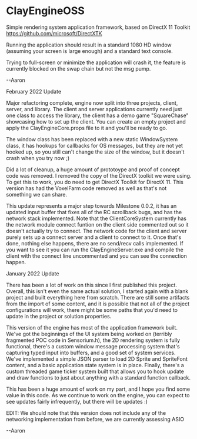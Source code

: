 # ClayEngineOSS

Simple rendering system application framework, based on DirectX 11 Toolkit https://github.com/microsoft/DirectXTK

Running the application should result in a standard 1080 HD window (assuming your screen is large enough) and a standard text console.

Trying to full-screen or minimize the application will crash it, the feature is currently blocked on the swap chain but not the msg pump.

--Aaron

February 2022 Update

Major refactoring complete, engine now split into three projects, client, server, and library. The client and server applications 
currently need just one class to access the library, the client has a demo game "SquareChase" showcasing how to set up the client. You 
can create an empty project and apply the ClayEngineCore.props file to it and you'll be ready to go.

The window class has been replaced with a new static WindowSystem class, it has hookups for callbacks for OS messages, but they are not
yet hooked up, so you still can't change the size of the window, but it doesn't crash when you try now ;)

Did a lot of cleanup, a huge amount of prototoype and proof of concept code was removed. I removed the copy of the DirectX toolkit we
were using. To get this to work, you do need to get DirectX Toolkit for DirectX 11. This version has had the VoxelFarm code removed as 
well as that's not something we can share.

This update represents a major step towards Milestone 0.0.2, it has an updated input buffer that fixes all of the RC scrollback bugs, 
and has the network stack implemented. Note that the ClientCoreSystem currently has the network module connect funtion on the client 
side commented out so it doesn't actually try to connect. The network code for the client and server purely sets up a connect server 
and a client to connect to it. Once that's done, nothing else happens, there are no send/recv calls implemented. If you want to see it 
you can run the ClayEngineServer.exe and compile the client with the connect line uncommented and you can see the connection happen.

January 2022 Update

There has been a lot of work on this since I first published this project. Overall, this isn't even the same actual solution, I started
again with a blank project and built everything here from scratch. There are still some artifacts from the import of some content, and
it is possible that not all of the project configurations will work, there might be some paths that you'd need to update in the project
or solution properties.

This version of the engine has most of the application framework built. We've got the beginnings of the UI system being worked on 
(terribly fragmented POC code in Sensorium.h), the 2D rendering system is fully functional, there's a custom window message processing
system that's capturing typed input into buffers, and a good set of system services. We've implemented a simple JSON parser to load 
2D Sprite and SpriteFont content, and a basic application state system is in place. Finally, there's a custom threaded game ticker
system built that allows you to hook update and draw functions to just about anything with a standard function callback.

This has been a huge amount of work on my part, and I hope you find some value in this code. As we continue to work on the engine, you
can expect to see updates fairly infrequently, but there will be updates :)

EDIT: We should note that this version does not include any of the networking implementation from before, we are currently assessing ASIO

--Aaron
